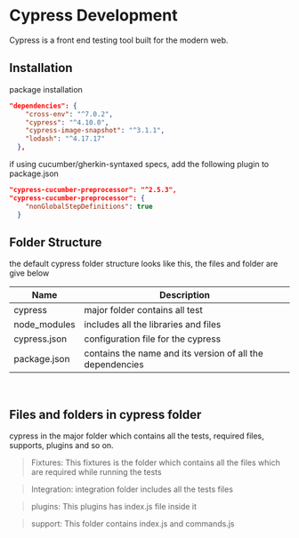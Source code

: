 # Cypress Development

Cypress is a front end testing tool built for the modern web.

## Installation

package installation

```json
"dependencies": {
    "cross-env": "^7.0.2",
    "cypress": "^4.10.0",
    "cypress-image-snapshot": "^3.1.1",
    "lodash": "^4.17.17"
  },
```
if using cucumber/gherkin-syntaxed specs, add the following plugin
to package.json

```json
"cypress-cucumber-preprocessor": "^2.5.3",
"cypress-cucumber-preprocessor": {
    "nonGlobalStepDefinitions": true
  }
```

## Folder Structure

the default cypress folder structure looks like this, the files and folder are give below

| Name | Description |
  | --- | --- |
 | cypress | major folder contains all test
  | node_modules | includes all the libraries and files
  | cypress.json | configuration file for the cypress
  | package.json | contains the name and its version of all the dependencies 

<br/>

## Files and folders in cypress folder

cypress in the major folder which contains all the tests, required files, supports, plugins and so on.

> Fixtures: 
This fixtures is the folder which contains all the files which are required while running the tests

> Integration:  integration folder includes all the tests files

> plugins: This plugins has index.js file inside it

> support: This folder contains index.js and commands.js
